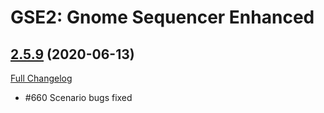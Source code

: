 # GSE2: Gnome Sequencer Enhanced

## [2.5.9](https://github.com/TimothyLuke/GnomeSequencer-Enhanced/tree/2.5.9) (2020-06-13)
[Full Changelog](https://github.com/TimothyLuke/GnomeSequencer-Enhanced/compare/2.5.8...2.5.9)

- #660 Scenario bugs fixed  
